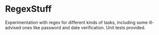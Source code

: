 # RegexStuff
Experimentation with regex for different kinds of tasks, including some ill-advised ones like password and date verification. Unit tests provided.
